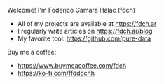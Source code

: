 Welcome! I'm Federico Camara Halac (fdch)
- All of my projects are available at https://fdch.ar
- I regularly write articles on https://fdch.ar/blog
- My favorite tool: https://github.com/pure-data

Buy me a coffee:
- https://www.buymeacoffee.com/fdch 
- https://ko-fi.com/ffddcchh
